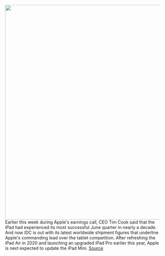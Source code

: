 <img src='https://cdn.vox-cdn.com/thumbor/GhfSFw5osAd3eU7Wph_rwi1Wec4=/0x0:2040x1360/1200x800/filters:focal(942x492:1268x818)/cdn.vox-cdn.com/uploads/chorus_image/image/69661645/vpavic_4244_20201020_0013.0.jpg' width='700px' /><br/>
Earlier this week during Apple's earnings call, CEO Tim Cook said that the iPad had experienced its most successful June quarter in nearly a decade. And now IDC is out with its latest worldwide shipment figures that underline Apple's commanding lead over the tablet competition. After refreshing the iPad Air in 2020 and launching an upgraded iPad Pro earlier this year, Apple is next expected to update the iPad Mini.
<a href='https://www.theverge.com/2021/7/31/22603371/apple-ipad-tablet-shipments-samsung-amazon-q2-2021'> Source <a/>